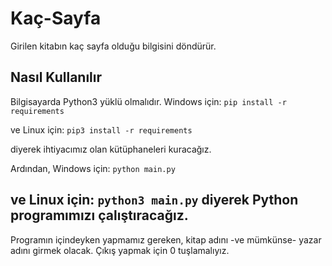 # Kaç-Sayfa

Girilen kitabın kaç sayfa olduğu bilgisini döndürür.

## Nasıl Kullanılır

Bilgisayarda Python3 yüklü olmalıdır.
Windows için: 
`pip install -r requirements`

ve Linux için:
`pip3 install -r requirements`

diyerek ihtiyacımız olan kütüphaneleri kuracağız.

Ardından, Windows için:
`python main.py` 

ve Linux için:
`python3 main.py` diyerek Python programımızı çalıştıracağız.
---
Programın içindeyken yapmamız gereken, kitap adını -ve mümkünse- yazar
adını girmek olacak. Çıkış yapmak için 0 tuşlamalıyız.

